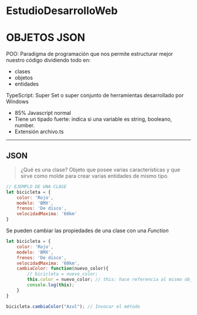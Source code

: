 # EstudioDesarrolloWeb
# OBJETOS JSON

POO: Paradigma de programación que nos permite estructurar
mejor nuestro código dividiendo todo en:
* clases
* objetos
* entidades

TypeScript: Super Set o super conjunto de herramientas desarrollado por Windows
* 85% Javascript normal
* Tiene un tipado fuerte: indica si una variable es string, booleano, number.
* Extensión archivo.ts

---
<!-- Simular una clase de JavaScript usando JSON -->
## **JSON**
> ¿Qué es una clase?
> Objeto que posee varias características y que sirve como molde para crear varias entidades de mismo tipo.

```javascript
// EJEMPLO DE UNA CLASE
let bicicleta = {
    color: 'Rojo',
    modelo: 'BMX',
    frenos: 'De disco',
    velocidadMaxima: '60km'
}
```

Se pueden cambiar las propiedades de una clase con una *Function*

``` javascript
let bicicleta = {
    color: 'Rojo',
    modelo: 'BMX',
    frenos: 'De disco',
    velocidadMaxima: '60km',
    cambiaColor: function(nuevo_color){
        // bicicleta = nuevo_color;
        this.color = nuevo_color; // this: hace referencia al mismo objeto
        console.log(this);
    }
}

bicicleta.cambiaColor("Azul"); // Invocar el método
```